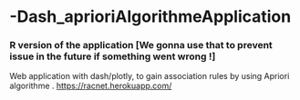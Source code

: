 # -Dash_aprioriAlgorithmeApplication
### R version of the application [We gonna use that to prevent issue in the future if something went wrong !]
Web application with dash/plotly, to gain association rules by using Apriori algorithme .
<a href="https://racnet.herokuapp.com/">https://racnet.herokuapp.com/</a>
